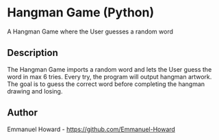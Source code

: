 # Hangman Game (Python)
A Hangman Game where the User guesses a random word

## Description
The Hangman Game imports a random word and lets the User guess the word in max 6 tries. Every try, the program will output hangman artwork. 
The goal is to guess the correct word before completing the hangman drawing and losing. 

## Author
Emmanuel Howard - https://github.com/Emmanuel-Howard